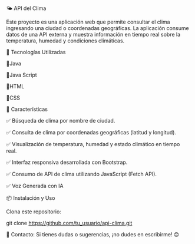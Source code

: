 🌤 API del Clima

Este proyecto es una aplicación web que permite consultar el clima ingresando una ciudad o coordenadas geográficas. La aplicación consume datos de una API externa y muestra información en tiempo real sobre la temperatura, humedad y condiciones climáticas.

🚀 Tecnologías Utilizadas

🔹Java 

🔹Java Script

🔹HTML

🔹CSS

📌 Características

✅ Búsqueda de clima por nombre de ciudad.

✅ Consulta de clima por coordenadas geográficas (latitud y longitud).

✅ Visualización de temperatura, humedad y estado climático en tiempo real.

✅ Interfaz responsiva desarrollada con Bootstrap.

✅ Consumo de API de clima utilizando JavaScript (Fetch API).

✅ Voz Generada con IA

📦 Instalación y Uso

Clona este repositorio:

git clone https://github.com/tu_usuario/api-clima.git




📩 Contacto: Si tienes dudas o sugerencias, ¡no dudes en escribirme! 😊
